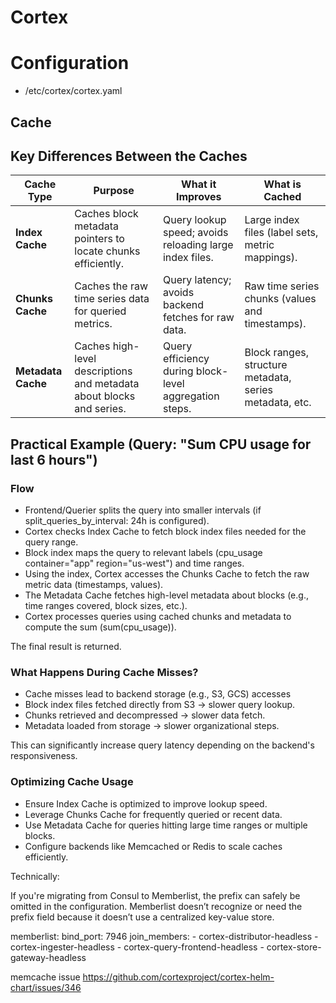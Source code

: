 # Cortex

# Configuration
- /etc/cortex/cortex.yaml

## Cache

## **Key Differences Between the Caches**

| **Cache Type**      | **Purpose**                                                  | **What it Improves**                      | **What is Cached**                                       |
|----------------------|-------------------------------------------------------------|--------------------------------------------|---------------------------------------------------------|
| **Index Cache**      | Caches block metadata pointers to locate chunks efficiently. | Query lookup speed; avoids reloading large index files. | Large index files (label sets, metric mappings).        |
| **Chunks Cache**     | Caches the raw time series data for queried metrics.         | Query latency; avoids backend fetches for raw data.     | Raw time series chunks (values and timestamps).         |
| **Metadata Cache**   | Caches high-level descriptions and metadata about blocks and series. | Query efficiency during block-level aggregation steps. | Block ranges, structure metadata, series metadata, etc. |

## Practical Example (Query: "Sum CPU usage for last 6 hours")

### Flow
- Frontend/Querier splits the query into smaller intervals (if split_queries_by_interval: 24h is configured).
- Cortex checks Index Cache to fetch block index files needed for the query range.
- Block index maps the query to relevant labels (cpu_usage container="app" region="us-west") and time ranges.
- Using the index, Cortex accesses the Chunks Cache to fetch the raw metric data (timestamps, values).
- The Metadata Cache fetches high-level metadata about blocks (e.g., time ranges covered, block sizes, etc.).
- Cortex processes queries using cached chunks and metadata to compute the sum (sum(cpu_usage)).

The final result is returned.

### What Happens During Cache Misses?

- Cache misses lead to backend storage (e.g., S3, GCS) accesses
- Block index files fetched directly from S3 -> slower query lookup.
- Chunks retrieved and decompressed -> slower data fetch.
- Metadata loaded from storage -> slower organizational steps.

This can significantly increase query latency depending on the backend's responsiveness.

### Optimizing Cache Usage
- Ensure Index Cache is optimized to improve lookup speed.
- Leverage Chunks Cache for frequently queried or recent data.
- Use Metadata Cache for queries hitting large time ranges or multiple blocks.
- Configure backends like Memcached or Redis to scale caches efficiently.




Technically:

If you're migrating from Consul to Memberlist, the prefix can safely be omitted in the configuration.
Memberlist doesn’t recognize or need the prefix field because it doesn’t use a centralized key-value store.


  memberlist:
    bind_port: 7946
    join_members:
      - cortex-distributor-headless
      - cortex-ingester-headless
      - cortex-query-frontend-headless
      - cortex-store-gateway-headless


memcache issue
https://github.com/cortexproject/cortex-helm-chart/issues/346

